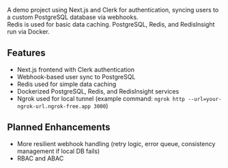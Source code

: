 A demo project using Next.js and Clerk for authentication, syncing users to a custom PostgreSQL database via webhooks.  
Redis is used for basic data caching. PostgreSQL, Redis, and RedisInsight run via Docker.

## Features
- Next.js frontend with Clerk authentication
- Webhook-based user sync to PostgreSQL
- Redis used for simple data caching
- Dockerized PostgreSQL, Redis, and RedisInsight services
- Ngrok used for local tunnel (example command: `ngrok http --url=your-ngrok-url.ngrok-free.app 3000`)

## Planned Enhancements
- More resilient webhook handling (retry logic, error queue, consistency management if local DB fails)
- RBAC and ABAC
